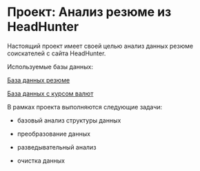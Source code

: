# Проект: Анализ резюме из HeadHunter

Настоящий проект имеет своей целью анализ данных резюме соискателей с сайта HeadHunter.

Используемые базы данных:

[База данных резюме](https://drive.google.com/file/d/1j8hEX9ugaLYU_EBqjHdR9b8nMTsB0JBB/view?usp=sharing)

[База данных с курсом валют](https://drive.google.com/file/d/1CEYPT70ypKeIDfwYICrvfyhQ8SciUXch/view?usp=sharing)


В рамках проекта выполняются следующие задачи:

* базовый анализ структуры данных

* преобразование данных

* разведывательный анализ

* очистка данных

